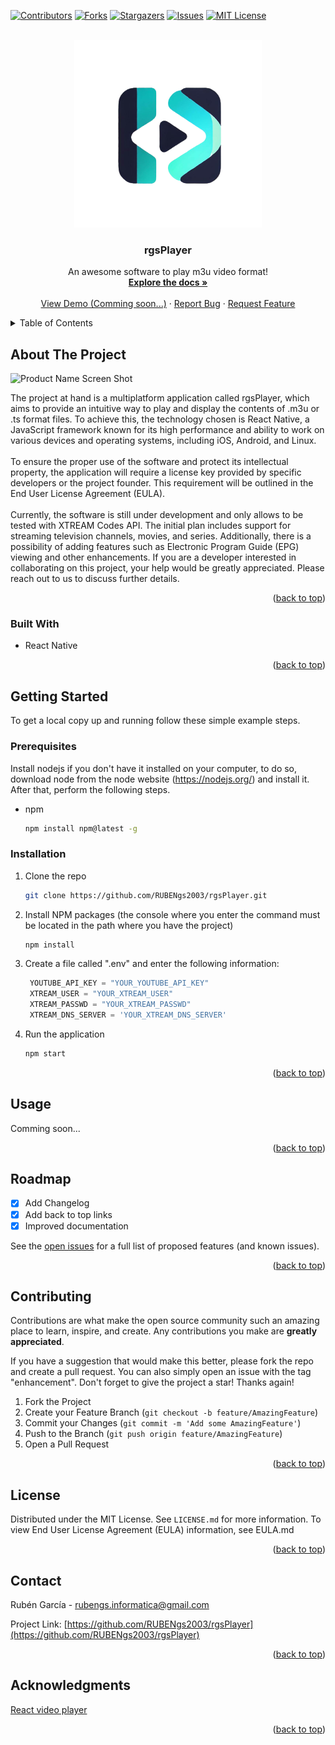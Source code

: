 <a name="readme-top"></a>
<!--
*** Thanks for checking out the Best-README-Template. If you have a suggestion
*** that would make this better, please fork the repo and create a pull request
*** or simply open an issue with the tag "enhancement".
*** Don't forget to give the project a star!
*** Thanks again! Now go create something AMAZING! :D
-->



<!-- PROJECT SHIELDS -->
<!--
*** I'm using markdown "reference style" links for readability.
*** Reference links are enclosed in brackets [ ] instead of parentheses ( ).
*** See the bottom of this document for the declaration of the reference variables
*** for contributors-url, forks-url, etc. This is an optional, concise syntax you may use.
*** https://www.markdownguide.org/basic-syntax/#reference-style-links
-->

[![Contributors][contributors-shield]][contributors-url]
[![Forks][forks-shield]][forks-url]
[![Stargazers][stars-shield]][stars-url]
[![Issues][issues-shield]][issues-url]
[![MIT License][license-shield]][license-url]

<!-- PROJECT LOGO -->
<br />
<div align="center">
  <a href="https://github.com/RUBENgs2003/rgsPlayer">
    <img src="./assets/rgsPlayer.png" alt="Logo" width="300" height="300">
  </a>

  <h3 align="center">rgsPlayer</h3>

  <p align="center">
    An awesome software to play m3u video format!
    <br />
    <a href="https://github.com/RUBENgs2003/rgsPlayer/blob/main/readme.md"><strong>Explore the docs »</strong></a>
    <br />
    <br />
    <a href="https://github.com/RUBENgs2003/rgsPlayer">View Demo (Comming soon...)</a>
    ·
    <a href="https://github.com/RUBENgs2003/rgsPlayer/issues">Report Bug</a>
    ·
    <a href="https://github.com/RUBENgs2003/rgsPlayer/issues">Request Feature</a>
  </p>
</div>



<!-- TABLE OF CONTENTS -->
<details>
  <summary>Table of Contents</summary>
  <ol>
    <li>
      <a href="#about-the-project">About The Project</a>
      <ul>
        <li><a href="#built-with">Built With</a></li>
      </ul>
    </li>
    <li>
      <a href="#getting-started">Getting Started</a>
      <ul>
        <li><a href="#prerequisites">Prerequisites</a></li>
        <li><a href="#installation">Installation</a></li>
      </ul>
    </li>
    <li><a href="#usage">Usage</a></li>
    <li><a href="#roadmap">Roadmap</a></li>
    <li><a href="#contributing">Contributing</a></li>
    <li><a href="#license">License</a></li>
    <li><a href="#contact">Contact</a></li>
    <li><a href="#acknowledgments">Acknowledgments</a></li>
  </ol>
</details>



<!-- ABOUT THE PROJECT -->
## About The Project

![Product Name Screen Shot][product-screenshot]

The project at hand is a multiplatform application called rgsPlayer, which aims to provide an intuitive way to play and display the contents of .m3u or .ts format files. To achieve this, the technology chosen is React Native, a JavaScript framework known for its high performance and ability to work on various devices and operating systems, including iOS, Android, and Linux.
<br><br>To ensure the proper use of the software and protect its intellectual property, the application will require a license key provided by specific developers or the project founder. This requirement will be outlined in the End User License Agreement (EULA).
<br><br>Currently, the software is still under development and only allows to be tested with XTREAM Codes API. The initial plan includes support for streaming television channels, movies, and series. Additionally, there is a possibility of adding features such as Electronic Program Guide (EPG) viewing and other enhancements.
If you are a developer interested in collaborating on this project, your help would be greatly appreciated. Please reach out to us to discuss further details.

<p align="right">(<a href="#readme-top">back to top</a>)</p>



### Built With

* React Native

<p align="right">(<a href="#readme-top">back to top</a>)</p>



<!-- GETTING STARTED -->
## Getting Started

To get a local copy up and running follow these simple example steps.

### Prerequisites

Install nodejs if you don't have it installed on your computer, to do so, download node from the node website (https://nodejs.org/) and install it. After that, perform the following steps.

* npm
  ```sh
  npm install npm@latest -g
  ```

### Installation

1. Clone the repo
   ```sh
   git clone https://github.com/RUBENgs2003/rgsPlayer.git
   ```
3. Install NPM packages (the console where you enter the command must be located in the path where you have the project)
   ```sh
   npm install
   ```
4. Create a file called ".env" and enter the following information:
   ```js
    YOUTUBE_API_KEY = "YOUR_YOUTUBE_API_KEY"
    XTREAM_USER = "YOUR_XTREAM_USER"
    XTREAM_PASSWD = "YOUR_XTREAM_PASSWD"
    XTREAM_DNS_SERVER = 'YOUR_XTREAM_DNS_SERVER'
   ```
5. Run the application
    ```sh
    npm start
    ```

<p align="right">(<a href="#readme-top">back to top</a>)</p>



<!-- USAGE EXAMPLES -->
## Usage

Comming soon...

<p align="right">(<a href="#readme-top">back to top</a>)</p>



<!-- ROADMAP -->
## Roadmap

- [x] Add Changelog
- [x] Add back to top links
- [x] Improved documentation

See the [open issues](https://github.com/RUBENgs2003/rgsPlayer/issues) for a full list of proposed features (and known issues).

<p align="right">(<a href="#readme-top">back to top</a>)</p>



<!-- CONTRIBUTING -->
## Contributing

Contributions are what make the open source community such an amazing place to learn, inspire, and create. Any contributions you make are **greatly appreciated**.

If you have a suggestion that would make this better, please fork the repo and create a pull request. You can also simply open an issue with the tag "enhancement".
Don't forget to give the project a star! Thanks again!

1. Fork the Project
2. Create your Feature Branch (`git checkout -b feature/AmazingFeature`)
3. Commit your Changes (`git commit -m 'Add some AmazingFeature'`)
4. Push to the Branch (`git push origin feature/AmazingFeature`)
5. Open a Pull Request

<p align="right">(<a href="#readme-top">back to top</a>)</p>



<!-- LICENSE -->
## License

Distributed under the MIT License. See `LICENSE.md` for more information.
To view End User License Agreement (EULA) information, see EULA.md

<p align="right">(<a href="#readme-top">back to top</a>)</p>



<!-- CONTACT -->
## Contact

Rubén García - rubengs.informatica@gmail.com

Project Link: [https://github.com/RUBENgs2003/rgsPlayer](https://github.com/RUBENgs2003/rgsPlayer)

<p align="right">(<a href="#readme-top">back to top</a>)</p>



<!-- ACKNOWLEDGMENTS -->
## Acknowledgments

[React video player](https://github.com/react-native-video/react-native-video)

<!-- * [Choose an Open Source License](https://choosealicense.com)
* [GitHub Emoji Cheat Sheet](https://www.webpagefx.com/tools/emoji-cheat-sheet)
* [Malven's Flexbox Cheatsheet](https://flexbox.malven.co/)
* [Malven's Grid Cheatsheet](https://grid.malven.co/)
* [Img Shields](https://shields.io)
* [GitHub Pages](https://pages.github.com)
* [Font Awesome](https://fontawesome.com)
* [React Icons](https://react-icons.github.io/react-icons/search) -->

<p align="right">(<a href="#readme-top">back to top</a>)</p>



<!-- MARKDOWN LINKS & IMAGES -->
<!-- https://www.markdownguide.org/basic-syntax/#reference-style-links -->
[contributors-shield]: https://img.shields.io/github/contributors/RUBENgs2003/rgsPlayer.svg?style=for-the-badge
[contributors-url]: https://github.com/RUBENgs2003/rgsPlayer/graphs/contributors
[forks-shield]: https://img.shields.io/github/forks/RUBENgs2003/rgsPlayer.svg?style=for-the-badge
[forks-url]: https://github.com/RUBENgs2003/rgsPlayer/network/members
[stars-shield]: https://img.shields.io/github/stars/RUBENgs2003/rgsPlayer.svg?style=for-the-badge
[stars-url]: https://github.com/RUBENgs2003/rgsPlayer/stargazers
[issues-shield]: https://img.shields.io/github/issues/RUBENgs2003/rgsPlayer.svg?style=for-the-badge
[issues-url]: https://github.com/RUBENgs2003/rgsPlayer/issues
[license-shield]: https://img.shields.io/github/license/RUBENgs2003/rgsPlayer.svg?style=for-the-badge
[license-url]: https://github.com/RUBENgs2003/rgsPlayer/blob/main/LICENSE
[linkedin-shield]: https://img.shields.io/badge/-LinkedIn-black.svg?style=for-the-badge&logo=linkedin&colorB=555
[product-screenshot]: https://placehold.co/400?text=Comming+Soon&font=roboto
[React.js]: https://img.shields.io/badge/React-20232A?style=for-the-badge&logo=react&logoColor=61DAFB
[React-url]: https://reactjs.org/